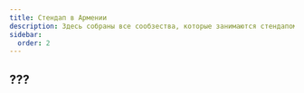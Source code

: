 ```yaml
---
title: Стендап в Армении
description: Здесь собраны все сообзества, которые занимаются стендапом в Республике Армения
sidebar:
  order: 2
---
```


## ???
